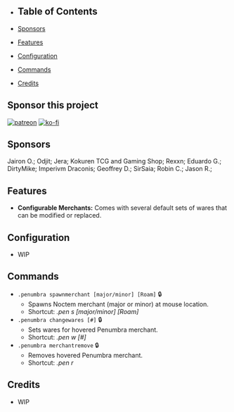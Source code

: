 - ## Table of Contents

- [Sponsors](#sponsors)
- [Features](#features)
- [Configuration](#configuration)
- [Commands](#commands)
- [Credits](#credits)

## Sponsor this project

[![patreon](https://i.imgur.com/u6aAqeL.png)](https://www.patreon.com/join/4865914)  [![ko-fi](https://ko-fi.com/img/githubbutton_sm.svg)](https://ko-fi.com/zfolmt)

## Sponsors

Jairon O.; Odjit; Jera; Kokuren TCG and Gaming Shop; Rexxn; Eduardo G.; DirtyMike; Imperivm Draconis; Geoffrey D.; SirSaia; Robin C.; Jason R.;

## Features

- **Configurable Merchants:** Comes with several default sets of wares that can be modified or replaced.

## Configuration

- WIP

## Commands
- `.penumbra spawnmerchant [major/minor] [Roam]` 🔒
  - Spawns Noctem merchant (major or minor) at mouse location.
  - Shortcut: *.pen s [major/minor] [Roam]*
- `.penumbra changewares [#]` 🔒
  - Sets wares for hovered Penumbra merchant.
  - Shortcut: *.pen w [#]*
- `.penumbra merchantremove` 🔒
  - Removes hovered Penumbra merchant.
  - Shortcut: *.pen r*

## Credits

- WIP
